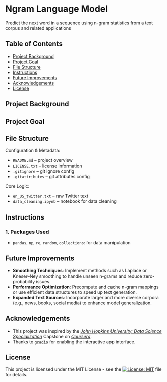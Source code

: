 # Ngram Language Model
Predict the next word in a sequence using n-gram statistics from a text corpus and related applications

## Table of Contents
- [Project Background](#project-background)
- [Project Goal](#project-goal)
- [File Structure](#file-structure)
- [Instructions](#instructions)
- [Future Improvements](#future-improvements)
- [Acknowledgements](#acknowledgements)
- [License](#license)

## Project Background



## Project Goal




## File Structure
Configuration & Metadata:
- `README.md` – project overview
- `LICENSE.txt` – license information
- `.gitignore` – git ignore config
- `.gitattributes` – git attributes config

Core Logic:
- `en_US_twitter.txt` – raw Twitter text
- `data_cleaning.ipynb` – notebook for data cleaning

## Instructions

### 1. Packages Used
- `pandas`, `np`, `re`, `random`, `collections`: for data manipulation


## Future Improvements
- **Smoothing Techniques**: Implement methods such as Laplace or Kneser–Ney smoothing to handle unseen n-grams and reduce zero-probability issues.
- **Performance Optimization**: Precompute and cache n-gram mappings or use efficient data structures to speed up text generation.
- **Expanded Text Sources**: Incorporate larger and more diverse corpora (e.g., news, books, social media) to enhance model generalization.

## Acknowledgements
- This project was inspired by the [*John Hopkins University: Data Science Specialization*](https://www.coursera.org/specializations/jhu-data-science) Capstone on [*Coursera*](https://www.coursera.org/).
- Thanks to [`gradio`](https://pypi.org/project/gradio/) for enabling the interactive app interface.

## License
This project is licensed under the MIT License - see the [![License: MIT](https://img.shields.io/badge/License-MIT-yellow.svg)](https://github.com/leopengningchuan/ngram-language-model?tab=MIT-1-ov-file) file for details.
